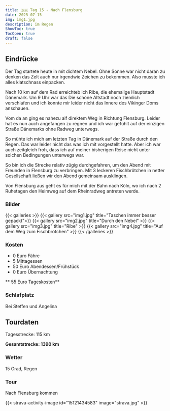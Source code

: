 ```yaml
---
title: 🇩🇰 Tag 15 - Nach Flensburg 
date: 2025-07-15
img: img1.jpg
description: im Regen
ShowToc: true
TocOpen: true
draft: false
---
```


## Eindrücke
Der Tag startete heute in mit dichtem Nebel. Ohne Sonne war nicht daran zu denken das Zelt auch nur irgendwie Zeichen zu bekommen. Also musste ich alles klatschnass einpacken. 

Nach 10 km auf dem Rad erreichteb ich Ribe, die ehemalige Hauptstadt Dänemark. Um 9 Uhr war das Die schöne Altstadt noch ziemlich verschlafen und ich konnte mir leider nicht das Innere des Vikinger Doms anschauen. 

Vom da an ging es nahezu aif direktem Weg in Richtung Flensburg. Leider hat es nun auch angefangen zu regnen und ich war gefühlt auf der einzigen Straße Dänemarks ohne Radweg unterwegs.

So mühte ich mich am letzten Tag in Dänemark auf der Straße durch den Regen. Das war leider nicht das was ich mit vorgestellt hatte. Aber ich war auch zeitgleich froh, dass ich auf meiner bisherigen Reise nicht unter solchen Bedingungen unterwegs war.

So bin ich die Strecke relativ zügig durchgefahren, um den Abend mit Freunden in Flensburg zu verbringen. Mit 3 leckeren Fischbrötchen in netter Gesellschaft ließen wir den Abend gemeinsam ausklingen. 

Von Flensburg aus geht es für mich mit der Bahn nach Köln, wo ich nach 2 Ruhetagen den Heimweg auf dem Rheinradweg antreten werde. 

### Bilder
{{< galleries >}}
{{< gallery src="img1.jpg" title="Taschen immer besser gepackt">}}
{{< gallery src="img2.jpg" title="Durch den Nebel" >}}
{{< gallery src="img3.jpg" title="Ribe" >}}
{{< gallery src="img4.jpg" title="Auf dem Weg zum Fischbrötchen" >}}
{{< /galleries >}}

### Kosten
- 0 Euro Fähre
- 5 Mittagessen 
- 50 Euro Abendessen/Frühstück 
- 0 Euro Übernachtung

** 55 Euro Tageskosten**

### Schlafplatz 
Bei Steffen und Angelina

## Tourdaten
Tagesstrecke: 115 km

**Gesamtstrecke: 1390 km**

### Wetter
15 Grad, Regen

### Tour
Nach Flensburg kommen

{{< strava-activity-image id="15121434583" image="strava.jpg" >}}